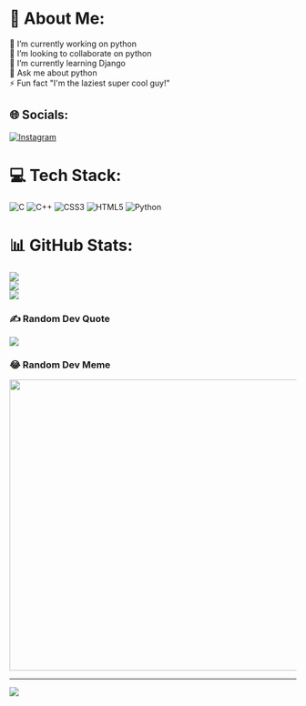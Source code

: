 # 💫 About Me:
🔭 I’m currently working on python<br>👯 I’m looking to collaborate on python<br>🌱 I’m currently learning Django<br>💬 Ask me about python<br>⚡ Fun fact "I'm the laziest super cool guy!"


## 🌐 Socials:
[![Instagram](https://img.shields.io/badge/Instagram-%23E4405F.svg?logo=Instagram&logoColor=white)](https://instagram.com/furqee_) 

# 💻 Tech Stack:
![C](https://img.shields.io/badge/c-%2300599C.svg?style=for-the-badge&logo=c&logoColor=white) ![C++](https://img.shields.io/badge/c++-%2300599C.svg?style=for-the-badge&logo=c%2B%2B&logoColor=white) ![CSS3](https://img.shields.io/badge/css3-%231572B6.svg?style=for-the-badge&logo=css3&logoColor=white) ![HTML5](https://img.shields.io/badge/html5-%23E34F26.svg?style=for-the-badge&logo=html5&logoColor=white) ![Python](https://img.shields.io/badge/python-3670A0?style=for-the-badge&logo=python&logoColor=ffdd54)
# 📊 GitHub Stats:
![](https://github-readme-stats.vercel.app/api?username=omerfarooq1&theme=dark&hide_border=false&include_all_commits=true&count_private=true)<br/>
![](https://github-readme-streak-stats.herokuapp.com/?user=omerfarooq1&theme=dark&hide_border=false)<br/>
![](https://github-readme-stats.vercel.app/api/top-langs/?username=omerfarooq1&theme=dark&hide_border=false&include_all_commits=true&count_private=true&layout=compact)

### ✍️ Random Dev Quote
![](https://quotes-github-readme.vercel.app/api?type=horizontal&theme=radical)

### 😂 Random Dev Meme
<img src="https://random-memer.herokuapp.com/" width="512px"/>

---
[![](https://visitcount.itsvg.in/api?id=omerfarooq1&icon=0&color=0)](https://visitcount.itsvg.in)

